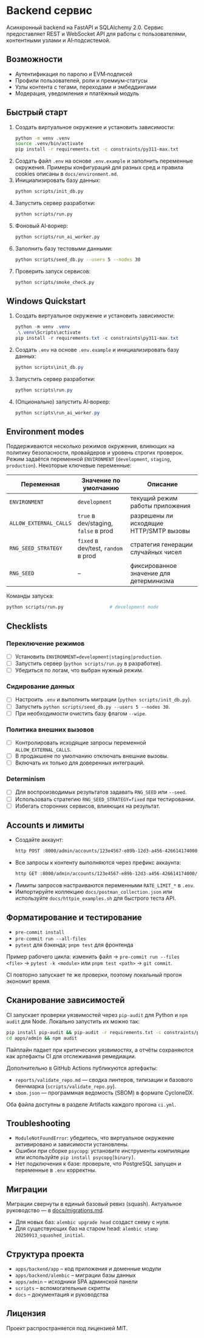 # Backend сервис

Асинхронный backend на FastAPI и SQLAlchemy 2.0. Сервис предоставляет REST и WebSocket API для работы с пользователями, контентными узлами и AI‑подсистемой.

## Возможности
- Аутентификация по паролю и EVM‑подписей
- Профили пользователей, роли и премиум‑статусы
- Узлы контента с тегами, переходами и эмбеддингами
- Модерация, уведомления и платёжный модуль

## Быстрый старт
1. Создать виртуальное окружение и установить зависимости:
   ```bash
   python -m venv .venv
   source .venv/bin/activate
   pip install -r requirements.txt -c constraints/py311-max.txt
   ```
2. Создать файл `.env` на основе `.env.example` и заполнить переменные окружения.
   Примеры конфигураций для разных сред и правила cookies описаны в `docs/environment.md`.
3. Инициализировать базу данных:
   ```bash
   python scripts/init_db.py
   ```
4. Запустить сервер разработки:
   ```bash
   python scripts/run.py
   ```
5. Фоновый AI‑воркер:
   ```bash
   python scripts/run_ai_worker.py
   ```
6. Заполнить базу тестовыми данными:
   ```bash
   python scripts/seed_db.py --users 5 --nodes 30
   ```
7. Проверить запуск сервисов:
   ```bash
   python scripts/smoke_check.py
   ```

## Windows Quickstart

1. Создать виртуальное окружение и установить зависимости:
   ```powershell
   python -m venv .venv
   .\.venv\Scripts\activate
   pip install -r requirements.txt -c constraints\py311-max.txt
   ```
2. Создать `.env` на основе `.env.example` и инициализировать базу данных:
   ```powershell
   python scripts\init_db.py
   ```
3. Запустить сервер разработки:
   ```powershell
   python scripts\run.py
   ```
4. (Опционально) запустить AI‑воркер:
   ```powershell
   python scripts\run_ai_worker.py
   ```

## Environment modes

Поддерживаются несколько режимов окружения, влияющих на политику безопасности,
провайдеров и уровень строгих проверок. Режим задаётся переменной
`ENVIRONMENT` (`development`, `staging`, `production`). Некоторые ключевые
переменные:

| Переменная             | Значение по умолчанию                         | Описание                                         |
|------------------------|-----------------------------------------------|--------------------------------------------------|
| `ENVIRONMENT`          | `development`                                 | текущий режим работы приложения                  |
| `ALLOW_EXTERNAL_CALLS` | `true` в dev/staging, `false` в prod          | разрешены ли исходящие HTTP/SMTP вызовы          |
| `RNG_SEED_STRATEGY`    | `fixed` в dev/test, `random` в prod           | стратегия генерации случайных чисел              |
| `RNG_SEED`             | –                                             | фиксированное значение для детерминизма          |

Команды запуска:

```bash
python scripts/run.py                 # development mode
```

## Checklists

### Переключение режимов
- [ ] Установить `ENVIRONMENT=development|staging|production`.
- [ ] Запустить сервер (`python scripts/run.py` в разработке).
- [ ] Убедиться по логам, что выбран нужный режим.

### Сидирование данных
- [ ] Настроить `.env` и выполнить миграции (`python scripts/init_db.py`).
- [ ] Запустить `python scripts/seed_db.py --users 5 --nodes 30`.
- [ ] При необходимости очистить базу флагом `--wipe`.

### Политика внешних вызовов
- [ ] Контролировать исходящие запросы переменной `ALLOW_EXTERNAL_CALLS`.
- [ ] В продакшене по умолчанию отключать внешние вызовы.
- [ ] Включать их только для доверенных интеграций.

### Determinism
- [ ] Для воспроизводимых результатов задавать `RNG_SEED` или `--seed`.
- [ ] Использовать стратегию `RNG_SEED_STRATEGY=fixed` при тестировании.
- [ ] Избегать сторонних сервисов, влияющих на результат.

## Accounts и лимиты

- Создайте аккаунт:
  ```bash
  http POST :8000/admin/accounts/123e4567-e89b-12d3-a456-426614174000 name=Demo slug=demo
  ```
- Все запросы к контенту выполняются через префикс аккаунта:
  ```bash
  http GET :8000/admin/accounts/123e4567-e89b-12d3-a456-426614174000/nodes/all
  ```
- Лимиты запросов настраиваются переменными `RATE_LIMIT_*` в `.env`.
- Импортируйте коллекцию `docs/postman_collection.json` или используйте `docs/httpie_examples.sh` для быстрого теста API.

## Форматирование и тестирование

- `pre-commit install`
- `pre-commit run --all-files`
- `pytest` для бэкенда; `pnpm test` для фронтенда

Пример рабочего цикла: изменить файл → `pre-commit run --files <file>` → `pytest -k <module>` или `pnpm test <path>` → `git commit`.

CI повторно запускает те же проверки, поэтому локальный прогон экономит время.

## Сканирование зависимостей
CI запускает проверки уязвимостей через `pip-audit` для Python и `npm audit` для Node. Локально запустить их можно так:

```bash
pip install pip-audit && pip-audit -r requirements.txt -c constraints/py311-max.txt
cd apps/admin && npm audit
```

Пайплайн падает при критических уязвимостях, а отчёты сохраняются как артефакты CI для отслеживания ремедиации.

Дополнительно в GitHub Actions публикуются артефакты:

- `reports/validate_repo.md` — сводка линтеров, типизации и базового бенчмарка (`scripts/validate_repo.py`).
- `sbom.json` — программная ведомость (SBOM) в формате CycloneDX.

Оба файла доступны в разделе Artifacts каждого прогона `ci.yml`.

## Troubleshooting

- `ModuleNotFoundError`: убедитесь, что виртуальное окружение активировано и зависимости установлены.
- Ошибки при сборке `psycopg`: установите инструменты компиляции или используйте `pip install psycopg[binary]`.
- Нет подключения к базе: проверьте, что PostgreSQL запущен и переменные в `.env` корректны.

## Миграции

Миграции свернуты в единый базовый ревиз (squash).
Актуальное руководство — в [docs/migrations.md](docs/migrations.md).

- Для новых баз: `alembic upgrade head` создаст схему с нуля.
- Для существующих баз на старом head: `alembic stamp 20250913_squashed_initial`.

## Структура проекта
- `apps/backend/app` – код приложения и доменные модули
- `apps/backend/alembic` – миграции базы данных
- `apps/admin` – исходники SPA админской панели
- `scripts` – вспомогательные скрипты
- `docs` – документация и руководства

## Лицензия
Проект распространяется под лицензией MIT.
